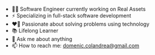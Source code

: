 - 👨‍💻 Software Engineer currently working on Real Assets
- ⚡ Specializing in full-stack software development
- ❤️‍🔥 Passionate about solving problems using technology
- 📚 Lifelong Learner
- 💬 Ask me about anything
- 📫 How to reach me: domenic.colandrea@gmail.com